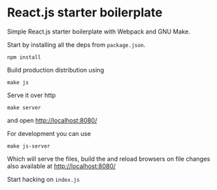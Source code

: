 
# React.js starter boilerplate


Simple React.js starter boilerplate with Webpack and GNU Make.


Start by installing all the deps from `package.json`.

    npm install

Build production distribution using

    make js

Serve it over http

    make server

and open <http://localhost:8080/>

For development you can use

    make js-server

Which will serve the files, build the and reload browsers on file changes
also available at <http://localhost:8080/>

Start hacking on `index.js`
